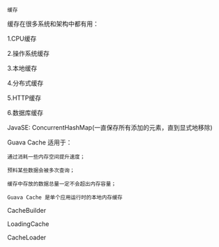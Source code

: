`缓存`

缓存在很多系统和架构中都有用：
   
   1.CPU缓存
   
   2.操作系统缓存
   
   3.本地缓存
   
   4.分布式缓存
   
   5.HTTP缓存
   
   6.数据库缓存

JavaSE: 
   ConcurrentHashMap(一直保存所有添加的元素，直到显式地移除)

Guava Cache 适用于：

    通过消耗一些内存空间提升速度；
    
    预料某些数据会被多次查询；
    
    缓存中存放的数据总量一定不会超出内存容量；
    
    Guava Cache 是单个应用运行时的本地内存缓存

CacheBuilder

LoadingCache

CacheLoader
